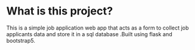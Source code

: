 # What is this project?
This is a simple job application web app that acts as a form to collect job applicants data and store it in a sql database .Built using flask and bootstrap5.